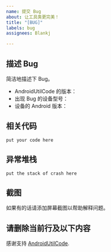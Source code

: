 ```yaml
---
name: 提交 Bug
about: 让工具类更完美！
title: "[BUG]"
labels: bug
assignees: Blankj

---
```


## 描述 Bug

简洁地描述下 Bug。

- AndroidUtilCode 的版本：<!-- 例如 utilcode:1.16.3 或 utilcodex:1.16.3（这里面是注释，内容需要放在外面） -->
- 出现 Bug 的设备型号：<!-- 例如 Nexus 5X -->
- 设备的 Android 版本：<!-- 例如 API 27 -->

## 相关代码

<!-- 例如
```java
CrashUtils.init();
```
-->
```
put your code here
```

## 异常堆栈

<!-- 例如
```
Caused by: java.lang.NullPointerException: u should init first
   at com.blankj.utilcode.util.Utils.getApp(Utils.java:98)
   at com.blankj.utilcode.util.CrashUtils.<clinit>(CrashUtils.java:55)
   at com.blankj.utilcode.util.CrashUtils.init(CrashUtils.java:168) 
   at com.blankj.androidutilcode.UtilsApp.initCrash(UtilsApp.java:71) 
   at com.blankj.androidutilcode.UtilsApp.onCreate(UtilsApp.java:33) 
```
-->

```
put the stack of crash here
```

## 截图

如果有的话请添加屏幕截图以帮助解释问题。


## 请删除当前行及以下内容

感谢支持 [AndroidUtilCode](https://github.com/Blankj/AndroidUtilCode).
